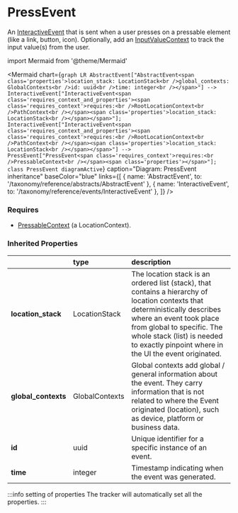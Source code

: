 # PressEvent

An [InteractiveEvent](/taxonomy/reference/events/InteractiveEvent.md) that is sent when a user presses on a pressable element (like a link, button, icon). Optionally, add an [InputValueContext](../global-contexts/InputValueContext.md) to track the input value(s) from the user.

import Mermaid from '@theme/Mermaid'

<Mermaid chart={`
    graph LR
      AbstractEvent["AbstractEvent<span class='properties'>location_stack: LocationStack<br />global_contexts: GlobalContexts<br />id: uuid<br />time: integer<br /></span>"] --> InteractiveEvent["InteractiveEvent<span class='requires_context_and_properties'><span class='requires_context'>requires:<br />RootLocationContext<br />PathContext<br /></span><span class='properties'>location_stack: LocationStack<br /></span></span>"];
      InteractiveEvent["InteractiveEvent<span class='requires_context_and_properties'><span class='requires_context'>requires:<br />RootLocationContext<br />PathContext<br /></span><span class='properties'>location_stack: LocationStack<br /></span></span>"] -->       PressEvent["PressEvent<span class='requires_context'>requires:<br />PressableContext<br /></span><span class='properties'></span>"];
    class PressEvent diagramActive
  `}
  caption="Diagram: PressEvent inheritance"
  baseColor="blue"
  links={[
{ name: 'AbstractEvent', to: '/taxonomy/reference/abstracts/AbstractEvent' }, { name: 'InteractiveEvent', to: '/taxonomy/reference/events/InteractiveEvent' },   ]}
/>

### Requires

* [PressableContext](../location-contexts/PressableContext.md) (a LocationContext).

### Inherited Properties

|                      | type           | description                                                                                                                                                                                                                                                                  |
|:---------------------|:---------------|:-----------------------------------------------------------------------------------------------------------------------------------------------------------------------------------------------------------------------------------------------------------------------------|
| **location\_stack**  | LocationStack  | The location stack is an ordered list (stack), that contains a hierarchy of location contexts that deterministically describes where an event took place from global to specific. The whole stack (list) is needed to exactly pinpoint where in the UI the event originated. |
| **global\_contexts** | GlobalContexts | Global contexts add global / general information about the event. They carry information that is not related to where the Event originated (location), such as device, platform or business data.                                                                            |
| **id**               | uuid           | Unique identifier for a specific instance of an event.                                                                                                                                                                                                                       |
| **time**             | integer        | Timestamp indicating when the event was generated.                                                                                                                                                                                                                           |

:::info setting of properties
The tracker will automatically set all the properties.
:::
